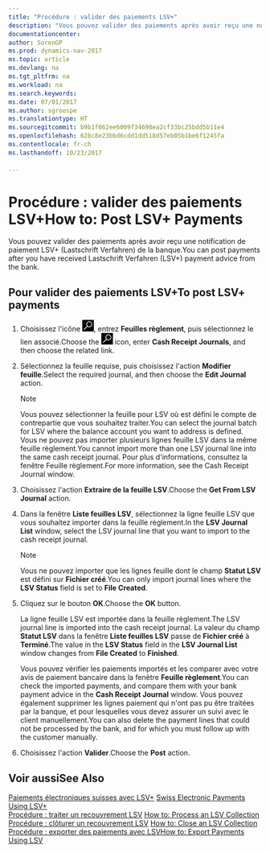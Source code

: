 ```yaml
---
title: "Procédure : valider des paiements LSV+"
description: "Vous pouvez valider des paiements après avoir reçu une notification de paiement LSV+ (Lastschrift Verfahren) de la banque."
documentationcenter: 
author: SorenGP
ms.prod: dynamics-nav-2017
ms.topic: article
ms.devlang: na
ms.tgt_pltfrm: na
ms.workload: na
ms.search.keywords: 
ms.date: 07/01/2017
ms.author: sgroespe
ms.translationtype: HT
ms.sourcegitcommit: b9b1f062ee6009f34698ea2cf33bc25bdd5b11e4
ms.openlocfilehash: 628c8e23bbd6cdd1dd518d57eb05b1be6f1245fa
ms.contentlocale: fr-ch
ms.lasthandoff: 10/23/2017

---
```

# <a name="how-to-post-lsv-payments"></a><span data-ttu-id="140bf-103">Procédure : valider des paiements LSV+</span><span class="sxs-lookup"><span data-stu-id="140bf-103">How to: Post LSV+ Payments</span></span>
<span data-ttu-id="140bf-104">Vous pouvez valider des paiements après avoir reçu une notification de paiement LSV+ (Lastschrift Verfahren) de la banque.</span><span class="sxs-lookup"><span data-stu-id="140bf-104">You can post payments after you have received Lastschrift Verfahren (LSV+) payment advice from the bank.</span></span>  

## <a name="to-post-lsv-payments"></a><span data-ttu-id="140bf-105">Pour valider des paiements LSV+</span><span class="sxs-lookup"><span data-stu-id="140bf-105">To post LSV+ payments</span></span>  

1.  <span data-ttu-id="140bf-106">Choisissez l'icône ![Page ou état pour la recherche](../../media/ui-search/search_small.png "icône Page ou état pour la recherche"), entrez **Feuilles règlement**, puis sélectionnez le lien associé.</span><span class="sxs-lookup"><span data-stu-id="140bf-106">Choose the ![Search for Page or Report](../../media/ui-search/search_small.png "Search for Page or Report icon") icon, enter **Cash Receipt Journals**, and then choose the related link.</span></span>  
2.  <span data-ttu-id="140bf-107">Sélectionnez la feuille requise, puis choisissez l'action **Modifier feuille**.</span><span class="sxs-lookup"><span data-stu-id="140bf-107">Select the required journal, and then choose the **Edit Journal** action.</span></span>  

    > [!NOTE]  
    >  <span data-ttu-id="140bf-108">Vous pouvez sélectionner la feuille pour LSV où est défini le compte de contrepartie que vous souhaitez traiter.</span><span class="sxs-lookup"><span data-stu-id="140bf-108">You can select the journal batch for LSV where the balance account you want to address is defined.</span></span> <span data-ttu-id="140bf-109">Vous ne pouvez pas importer plusieurs lignes feuille LSV dans la même feuille règlement.</span><span class="sxs-lookup"><span data-stu-id="140bf-109">You cannot import more than one LSV journal line into the same cash receipt journal.</span></span> <span data-ttu-id="140bf-110">Pour plus d'informations, consultez la fenêtre Feuille règlement.</span><span class="sxs-lookup"><span data-stu-id="140bf-110">For more information, see the Cash Receipt Journal window.</span></span>  

3.  <span data-ttu-id="140bf-111">Choisissez l'action **Extraire de la feuille LSV**.</span><span class="sxs-lookup"><span data-stu-id="140bf-111">Choose the **Get From LSV Journal** action.</span></span>  
4.  <span data-ttu-id="140bf-112">Dans la fenêtre **Liste feuilles LSV**, sélectionnez la ligne feuille LSV que vous souhaitez importer dans la feuille règlement.</span><span class="sxs-lookup"><span data-stu-id="140bf-112">In the **LSV Journal List** window, select the LSV journal line that you want to import to the cash receipt journal.</span></span>  

    > [!NOTE]  
    >  <span data-ttu-id="140bf-113">Vous ne pouvez importer que les lignes feuille dont le champ **Statut LSV** est défini sur **Fichier créé**.</span><span class="sxs-lookup"><span data-stu-id="140bf-113">You can only import journal lines where the **LSV Status** field is set to **File Created**.</span></span>  

5.  <span data-ttu-id="140bf-114">Cliquez sur le bouton **OK**.</span><span class="sxs-lookup"><span data-stu-id="140bf-114">Choose the **OK** button.</span></span>  

    <span data-ttu-id="140bf-115">La ligne feuille LSV est importée dans la feuille règlement.</span><span class="sxs-lookup"><span data-stu-id="140bf-115">The LSV journal line is imported into the cash receipt journal.</span></span> <span data-ttu-id="140bf-116">La valeur du champ **Statut LSV** dans la fenêtre **Liste feuilles LSV** passe de **Fichier créé** à **Terminé**.</span><span class="sxs-lookup"><span data-stu-id="140bf-116">The value in the **LSV Status** field in the **LSV Journal List** window changes from **File Created** to **Finished**.</span></span>  

    <span data-ttu-id="140bf-117">Vous pouvez vérifier les paiements importés et les comparer avec votre avis de paiement bancaire dans la fenêtre **Feuille règlement**.</span><span class="sxs-lookup"><span data-stu-id="140bf-117">You can check the imported payments, and compare them with your bank payment advice in the **Cash Receipt Journal** window.</span></span> <span data-ttu-id="140bf-118">Vous pouvez également supprimer les lignes paiement qui n'ont pas pu être traitées par la banque, et pour lesquelles vous devez assurer un suivi avec le client manuellement.</span><span class="sxs-lookup"><span data-stu-id="140bf-118">You can also delete the payment lines that could not be processed by the bank, and for which you must follow up with the customer manually.</span></span>  

6.  <span data-ttu-id="140bf-119">Choisissez l'action **Valider**.</span><span class="sxs-lookup"><span data-stu-id="140bf-119">Choose the **Post** action.</span></span>  

## <a name="see-also"></a><span data-ttu-id="140bf-120">Voir aussi</span><span class="sxs-lookup"><span data-stu-id="140bf-120">See Also</span></span>  
 <span data-ttu-id="140bf-121">[Paiements électroniques suisses avec LSV+](swiss-electronic-payments-using-lsv-.md) </span><span class="sxs-lookup"><span data-stu-id="140bf-121">[Swiss Electronic Payments Using LSV+](swiss-electronic-payments-using-lsv-.md) </span></span>  
 <span data-ttu-id="140bf-122">[Procédure : traiter un recouvrement LSV](how-to-process-an-lsv-collection.md) </span><span class="sxs-lookup"><span data-stu-id="140bf-122">[How to: Process an LSV Collection](how-to-process-an-lsv-collection.md) </span></span>  
 <span data-ttu-id="140bf-123">[Procédure : clôturer un recouvrement LSV](how-to-close-an-lsv-collection.md) </span><span class="sxs-lookup"><span data-stu-id="140bf-123">[How to: Close an LSV Collection](how-to-close-an-lsv-collection.md) </span></span>  
 [<span data-ttu-id="140bf-124">Procédure : exporter des paiements avec LSV</span><span class="sxs-lookup"><span data-stu-id="140bf-124">How to: Export Payments Using LSV</span></span>](how-to-export-payments-using-lsv.md) 

